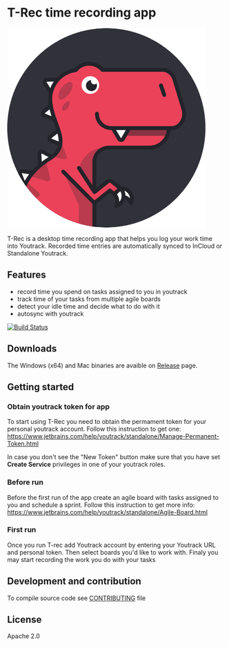 # T-Rec time recording app 

![T-rec image](./src/assets/trec-logo.png)

T-Rec is a desktop time recording app that helps you log your work time into Youtrack. Recorded time entries are automatically synced to InCloud or Standalone Youtrack. 


## Features 
* record time you spend on tasks assigned to you in youtrack
* track time of your tasks from multiple agile boards  
* detect your idle time and decide what to do with it
* autosync with youtrack

[![Build Status](https://travis-ci.org/kleder/timetracker.svg?branch=master)](https://travis-ci.org/kleder/timetracker)

## Downloads 
The Windows (x64) and Mac binaries are avaible on [Release](https://github.com/kleder/timetracker/releases) page.

## Getting started

### Obtain youtrack token for app 

To start using T-Rec you need to obtain the permament token for your personal youtrack account. Follow this instruction to get one: https://www.jetbrains.com/help/youtrack/standalone/Manage-Permanent-Token.html

In case you don't see the "New Token" button make sure that you have set **Create Service** privileges in one of your youtrack roles.  

### Before run

Before the first run of the app create an agile board with tasks assigned to you and schedule a sprint. Follow this instruction to get more info: https://www.jetbrains.com/help/youtrack/standalone/Agile-Board.html

### First run

Once you run T-rec add Youtrack account by entering your Youtrack URL and personal token.
Then select boards you'd like to work with. Finaly you may start recording the work you do with your tasks

## Development and contribution
To compile source code see [CONTRIBUTING](CONTRIBUTING.md) file

## License
Apache 2.0
